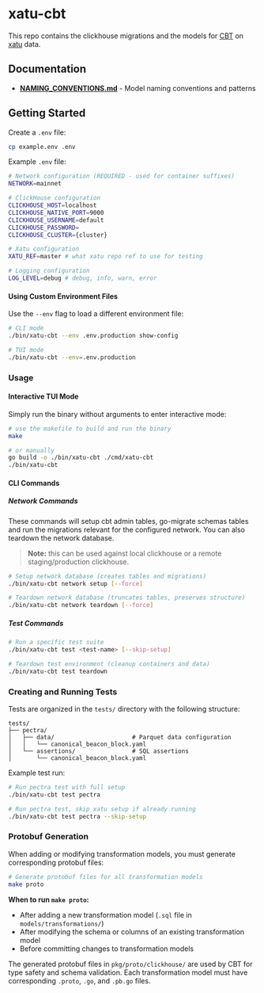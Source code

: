 # xatu-cbt

This repo contains the clickhouse migrations and the models for [CBT](https://github.com/ethpandaops/cbt) on [xatu](https://github.com/ethpandaops/xatu) data.

## Documentation

- **[NAMING_CONVENTIONS.md](./NAMING_CONVENTIONS.md)** - Model naming conventions and patterns

## Getting Started

Create a `.env` file:

```bash
cp example.env .env
```

Example `.env` file:

```bash
# Network configuration (REQUIRED - used for container suffixes)
NETWORK=mainnet

# ClickHouse configuration
CLICKHOUSE_HOST=localhost
CLICKHOUSE_NATIVE_PORT=9000
CLICKHOUSE_USERNAME=default
CLICKHOUSE_PASSWORD=
CLICKHOUSE_CLUSTER={cluster}

# Xatu configuration
XATU_REF=master # what xatu repo ref to use for testing

# Logging configuration
LOG_LEVEL=debug # debug, info, warn, error
```

#### Using Custom Environment Files

Use the `--env` flag to load a different environment file:

```bash
# CLI mode
./bin/xatu-cbt --env .env.production show-config

# TUI mode
./bin/xatu-cbt --env=.env.production
```

### Usage

#### Interactive TUI Mode

Simply run the binary without arguments to enter interactive mode:

```bash
# use the makefile to build and run the binary
make

# or manually
go build -o ./bin/xatu-cbt ./cmd/xatu-cbt
./bin/xatu-cbt
```

#### CLI Commands

##### Network Commands

These commands will setup cbt admin tables, go-migrate schemas tables and run the migrations relevant for the configured network. You can also teardown the network database.

> **Note:** this can be used against local clickhouse or a remote staging/production clickhouse.

```bash
# Setup network database (creates tables and migrations)
./bin/xatu-cbt network setup [--force]

# Teardown network database (truncates tables, preserves structure)
./bin/xatu-cbt network teardown [--force]
```

##### Test Commands

```bash
# Run a specific test suite
./bin/xatu-cbt test <test-name> [--skip-setup]

# Teardown test environment (cleanup containers and data)
./bin/xatu-cbt test teardown
```

### Creating and Running Tests

Tests are organized in the `tests/` directory with the following structure:

```
tests/
├── pectra/
│   ├── data/                      # Parquet data configuration
│   │   └── canonical_beacon_block.yaml
│   └── assertions/                # SQL assertions
│       └── canonical_beacon_block.yaml
```

Example test run:

```bash
# Run pectra test with full setup
./bin/xatu-cbt test pectra

# Run pectra test, skip xatu setup if already running
./bin/xatu-cbt test pectra --skip-setup
```

### Protobuf Generation

When adding or modifying transformation models, you must generate corresponding protobuf files:

```bash
# Generate protobuf files for all transformation models
make proto
```

**When to run `make proto`:**

- After adding a new transformation model (`.sql` file in `models/transformations/`)
- After modifying the schema or columns of an existing transformation model
- Before committing changes to transformation models

The generated protobuf files in `pkg/proto/clickhouse/` are used by CBT for type safety and schema validation. Each transformation model must have corresponding `.proto`, `.go`, and `.pb.go` files.





















